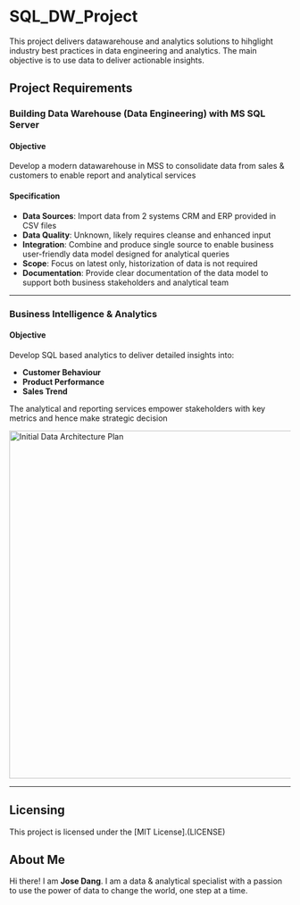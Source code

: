 # SQL_DW_Project
This project delivers datawarehouse and analytics solutions to hihglight industry best practices in data engineering and analytics. 
The main objective is to use data to deliver actionable insights.


## Project Requirements


### Building Data Warehouse (Data Engineering) with MS SQL Server 

#### Objective
Develop a modern datawarehouse in MSS to consolidate data from sales & customers to enable report and analytical services

#### Specification 
- **Data Sources**: Import data from 2 systems CRM and ERP provided in CSV files
- **Data Quality**: Unknown, likely requires cleanse and enhanced input
- **Integration**: Combine and produce single source to enable business user-friendly data model designed for analytical queries
- **Scope**: Focus on latest only, historization of data is not required
- **Documentation**: Provide clear documentation of the data model to support both business stakeholders and analytical team

---

### Business Intelligence & Analytics

#### Objective
Develop SQL based analytics to deliver detailed insights into:
- **Customer Behaviour**
- **Product Performance**
- **Sales Trend**


The analytical and reporting services empower stakeholders with key metrics and hence make strategic decision

<img width="1081" height="623" alt="Initial Data Architecture Plan" src="https://github.com/user-attachments/assets/0d85b4bb-4c3d-421e-9b34-48537bcb322f" />

 
--- 

## Licensing 

This project is licensed under the [MIT License].(LICENSE)

## About Me

Hi there! I am **Jose Dang**. I am a data & analytical specialist with a passion to use the power of data to change the world, one step at a time.


